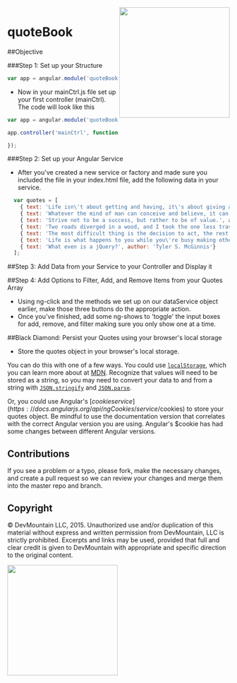 <img src="https://devmounta.in/img/logowhiteblue.png" width="250" align="right">

quoteBook
=========

##Objective
<!-- Use Angular and services to create an application that manages famous quotes -->

###Step 1: Set up your Structure
<!-- The first step whenever you're setting up an Angular App is to set up your foundation then check if your controller is tied to the view as it should be. -->
<!-- * Create a folder called js -->
<!-- * In the js folder, create an app.js, dataService.js, and a mainCtrl.js file -->
<!-- * Link your style.css sheet to your index.html page -->
<!-- * In your index.html file create the basic structure of your html, be sure to include ng-app="quoteBook" and ng-controller="mainCtrl" to the appropriate places -->
<!-- * In your app.js file set up 'home' for your angular app like below. Take note how you're going to include the [] as the second parameter. This tells Angular that you want to create a new module rather than just use an existing one. In all other files, we won't be using the [] because we want to use the module which has already been set. -->

```javascript
var app = angular.module('quoteBook', []);
```

* Now in your mainCtrl.js file set up your first controller (mainCtrl). The code will look like this

```javascript
var app = angular.module('quoteBook');

app.controller('mainCtrl', function($scope){

});
```

<!-- Once again, note we're 'getting' the quoteBook module rather than 'setting' ([]) it. Also, it's really important to remember that whenever you add a js file, you need to include those in your index.html file as scripts. -->
<!-- * In your index.html file before the body tag closes include script tags which link to all your Angular files in the 'js' folder. -->
<!-- * Now that your app and controller are set up and they're linked in your html page, add a test property to your scope object in your controller then verify that it works {{test}} in your html page. -->
<!-- * If you see whatever text you entered into $scope.test in your view, continue to the next step. If not, check your console for any errors. -->

###Step 2: Set up your Angular Service
<!-- The whole point of this repo is to get used to having your main data originating from a service and not a controller. Head over to your dataService.js file, 'get' the quoteBook module, then add a property of service (or factory) to the app. It's important to remember the differences between a 'factory' and 'service' in Angular because they aren't written the same way. If you use app.factory() make sure you create an object, add properties to it, then return that object. If you use app.service(), you add properties to the 'this' keyword. More details here http://tylermcginnis.com/angularjs-factory-vs-service-vs-provider/ -->
* After you've created a new service or factory and made sure you included the file in your index.html file, add the following data in your service.

```javascript
  var quotes = [
    { text: 'Life isn\'t about getting and having, it\'s about giving and being.', author: 'Kevin Kruse'},
    { text: 'Whatever the mind of man can conceive and believe, it can achieve', author: 'Napoleon Hill'},
    { text: 'Strive not to be a success, but rather to be of value.', author: 'Albert Einstein'},
    { text: 'Two roads diverged in a wood, and I took the one less traveled by, And that has made all the difference.', author: 'Robert Frost'},
    { text: 'The most difficult thing is the decision to act, the rest is merely tenacity.', author: 'Amelia Earhart'},
    { text: 'Life is what happens to you while you\'re busy making other plans.', author: 'John Lennon'},
    { text: 'What even is a jQuery?', author: 'Tyler S. McGinnis'}
  ];
```
<!-- Notice we didn't put our quotes array directly on 'this' or your object you're going to return. That's because we don't want this data to be directly accessed from outside of this service. Instead, we're going to create 'getter' and 'setter' methods in order to get, add to, or remove parts of the quotes array making the quotes array 'private' to this service. -->

<!-- * Now that we have our data, let's set up ways to access that data. -->
<!-- * Create three methods on your 'this' (service) or custom object (factory), one called getData, one called addData, and one called removeData -->
<!-- * getData simply returns the quotes array -->
<!-- * addData takes in a data object, verifies that data object has the proper keys (just text and author), then adds that object to the end of the quotes array -->
<!-- * removeData takes in the text of a quote, loops through the quotes array, then removes the proper quote from the array. -->

<!-- Once you finish those methods, this service should be complete. Now notice how all the heavy logic is contained in this one service which we can inject into any controller we create. This makes things very modular and testable. -->

##Step 3: Add Data from your Service to your Controller and Display it
<!-- Now that your service is set up, let's inject your service in to your controller then add that data to the scope of your controller, then display it in your view -->
<!-- * Inject your dataService into your mainCtrl -->
<!-- * Use the proper method on your dataService object to get the quotes array then add it to your $scope object in your mainCtrl -->
<!-- * Once the quotes data is on your scope, use ng-repeat to loop over that data in  your index.html page and display it. -->

##Step 4: Add Options to Filter, Add, and Remove Items from your Quotes Array
<!-- * Create three buttons, Add Quote, Remove Quote, and Filter Quotes -->
* Using ng-click and the methods we set up on our dataService object earlier, make those three buttons do the appropriate action.
* Once you've finished, add some ng-shows to 'toggle' the input boxes for add, remove, and filter making sure you only show one at a time.

##Black Diamond: Persist your Quotes using your browser's local storage
* Store the quotes object in your browser's local storage.

You can do this with one of a few ways. You could use [`localStorage`](https://developer.mozilla.org/en-US/docs/Web/API/Window/localStorage), which you can learn more about at [MDN](https://developer.mozilla.org/en-US/docs/Web/API/Web_Storage_API/Using_the_Web_Storage_API). Recognize that values will need to be stored as a string, so you may need to convert your data to and from a string with [`JSON.stringify`](https://developer.mozilla.org/en-US/docs/Web/JavaScript/Reference/Global_Objects/JSON/stringify) and [`JSON.parse`](https://developer.mozilla.org/en-US/docs/Web/JavaScript/Reference/Global_Objects/JSON/parse).

Or, you could use Angular's [$cookie service](https://docs.angularjs.org/api/ngCookies/service/$cookies) to store your quotes object. Be mindful to use the documentation version that correlates with the correct Angular version you are using. Angular's $cookie has had some changes between different Angular versions.

## Contributions
If you see a problem or a typo, please fork, make the necessary changes, and create a pull request so we can review your changes and merge them into the master repo and branch.

## Copyright

© DevMountain LLC, 2015. Unauthorized use and/or duplication of this material without express and written permission from DevMountain, LLC is strictly prohibited. Excerpts and links may be used, provided that full and clear credit is given to DevMountain with appropriate and specific direction to the original content.

<img src="https://devmounta.in/img/logowhiteblue.png" width="250">
